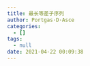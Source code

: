 ```yaml
---
title: 最长等差子序列
author: Portgas·D·Asce
categories:
  - []
tags:
  - null
date: 2021-04-22 00:09:38
---
```


